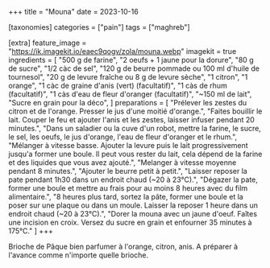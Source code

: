 +++
title = "Mouna"
date = 2023-10-16

[taxonomies]
categories = ["pain"]
tags = ["maghreb"]

[extra]
feature_image = "https://ik.imagekit.io/eaec9qogv/zola/mouna.webp"
imagekit = true
ingredients = [
  "500 g de farine",
  "2 oeufs + 1 jaune pour la dorure",
  "80 g de sucre",
  "1/2 càc de sel",
  "120 g de beurre pommade ou 100 ml d'huile de tournesol",
  "20 g de levure fraîche ou 8 g de levure sèche",
  "1 citron",
  "1 orange",
  "1 càc de graine d'anis (vert) (facultatif)",
  "1 càs de rhum (facultatif)",
  "1 càs d'eau de fleur d'oranger (facultatif)",
  "~150 ml de lait",
  "Sucre en grain pour la déco",
]
preparations = [
  "Prélever les zestes du citron et de l'orange. Presser le jus d'une moitié d'orange.",
  "Faites bouillir le lait. Couper le feu et ajouter l'anis et les zestes, laisser infuser pendant 20 minutes.",
  "Dans un saladier ou la cuve d'un robot, mettre la farine, le sucre, le sel, les oeufs, le jus d'orange, l'eau de fleur d'oranger et le rhum.",
  "Mélanger à vitesse basse. Ajouter la levure puis le lait progressivement jusqu'a former une boule. Il peut vous rester du lait, cela dépend de la farine et des liquides que vous avez ajouté.",
  "Melanger à vitesse moyenne pendant 8 minutes.",
  "Ajouter le beurre petit à petit.",
  "Laisser reposer la pate pendant 1h30 dans un endroit chaud (~20 à 23°C).",
  "Dégazer la pate, former une boule et mettre au frais pour au moins 8 heures avec du film alimentaire.",
  "8 heures plus tard, sortez la pâte, former une boule et la poser sur une plaque ou dans un moule. Laisser la reposer 1 heure dans un endroit chaud (~20 à 23°C).",
  "Dorer la mouna avec un jaune d'oeuf. Faîtes une incision en croix. Versez du sucre en grain et enfourner 35 minutes à 175°C."
]
+++

Brioche de Pâque bien parfumer à l'orange, citron, anis. A préparer à l'avance comme n'importe quelle brioche.


